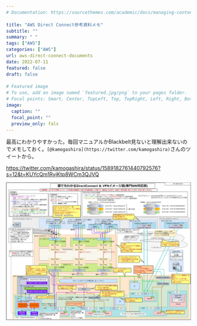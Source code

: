 ```yaml
---
# Documentation: https://sourcethemes.com/academic/docs/managing-content/

title: "AWS Direct Connect参考資料メモ"
subtitle: ""
summary: " "
tags: ["AWS"]
categories: ["AWS"]
url: aws-direct-connect-documents
date: 2022-07-11
featured: false
draft: false

# Featured image
# To use, add an image named `featured.jpg/png` to your pages folder.
# Focal points: Smart, Center, TopLeft, Top, TopRight, Left, Right, BottomLeft, Bottom, BottomRight.
image:
  caption: ""
  focal_point: ""
  preview_only: fals
---
```




最高にわかりやすかった。毎回マニュアルかBlackbelt見ないと理解出来ないのでメモしておく。`[@kamogashira](https://twitter.com/kamogashira)`さんのツイートから。

https://twitter.com/kamogashira/status/1589182761440792576?s=12&t=KUYcQm1RyjKtp8WCm3QJVQ

![img](./Fg3pQVXaUAA6ANW.jpeg)
